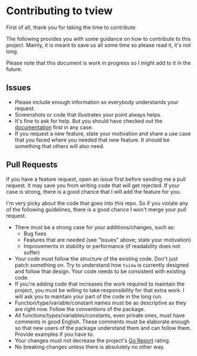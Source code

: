 # Contributing to tview

First of all, thank you for taking the time to contribute.

The following provides you with some guidance on how to contribute to this project. Mainly, it is meant to save us all some time so please read it, it's not long.

Please note that this document is work in progress so I might add to it in the future.

## Issues

- Please include enough information so everybody understands your request.
- Screenshots or code that illustrates your point always helps.
- It's fine to ask for help. But you should have checked out the [documentation](https://godoc.org/github.com/rivo/tview) first in any case.
- If you request a new feature, state your motivation and share a use case that you faced where you needed that new feature. It should be something that others will also need.

## Pull Requests

If you have a feature request, open an issue first before sending me a pull request. It may save you from writing code that will get rejected. If your case is strong, there is a good chance that I will add the feature for you.

I'm very picky about the code that goes into this repo. So if you violate any of the following guidelines, there is a good chance I won't merge your pull request.

- There must be a strong case for your additions/changes, such as:
  - Bug fixes
  - Features that are needed (see "Issues" above; state your motivation)
  - Improvements in stability or performance (if readability does not suffer)
- Your code must follow the structure of the existing code. Don't just patch something on. Try to understand how `tview` is currently designed and follow that design. Your code needs to be consistent with existing code.
- If you're adding code that increases the work required to maintain the project, you must be willing to take responsibility for that extra work. I will ask you to maintain your part of the code in the long run.
- Function/type/variable/constant names must be as descriptive as they are right now. Follow the conventions of the package.
- All functions/types/variables/constants, even private ones, must have comments in good English. These comments must be elaborate enough so that new users of the package understand them and can follow them. Provide examples if you have to.
- Your changes must not decrease the project's [Go Report](https://goreportcard.com/report/github.com/rivo/tview) rating.
- No breaking changes unless there is absolutely no other way.
